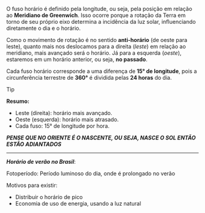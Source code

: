 
O fuso horário é definido pela longitude, ou seja, pela posição em relação ao **Meridiano de Greenwich**. Isso ocorre porque a rotação da Terra em torno de seu próprio eixo determina a incidência da luz solar, influenciando diretamente o dia e o horário.

Como o movimento de rotação é no sentido **anti-horário** (de oeste para leste), quanto mais nos deslocamos para a direita (*leste*) em relação ao meridiano, mais avançado será o horário. Já para a esquerda (*oeste*), estaremos em um horário anterior, ou seja, **no passado**.

Cada fuso horário corresponde a uma diferença de **15° de longitude**, pois a circunferência terrestre de **360°** é dividida pelas **24 horas** do dia.

> [!tip]  
> **Resumo:**  
> - Leste (direita): horário mais avançado.  
> - Oeste (esquerda): horário mais atrasado.  
> - Cada fuso: 15° de longitude por hora.

***PENSE QUE NO ORIENTE É O NASCENTE, OU SEJA, NASCE O SOL ENTÃO ESTÃO ADIANTADOS***

---

***Horário de verão no Brasil***: 

Fotoperíodo: Período luminoso do dia, onde é prolongado no verão

 Motivos para existir:
 - Distribuir o horário de pico
 - Economia de uso de energia, usando a luz natural 